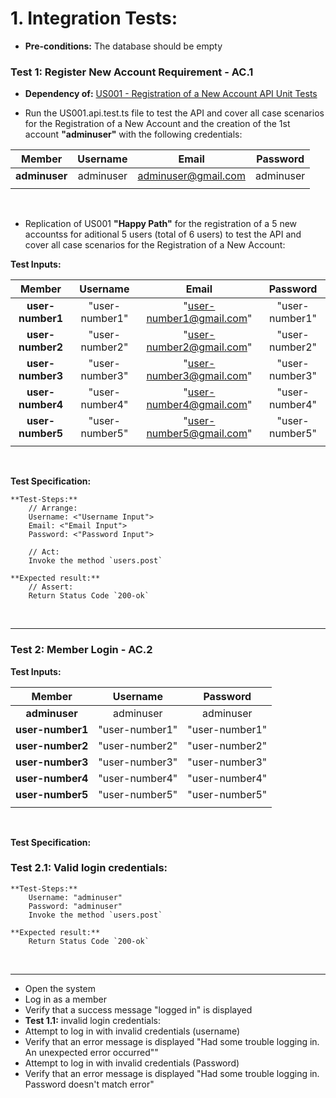 # 1. Integration Tests:

* **Pre-conditions:** The database should be empty

### **Test 1:** Register New Account Requirement - AC.1

* **Dependency of:** [US001 - Registration of a New Account API Unit Tests](/docs/sprintA/US001//02.tests/readme.md)

* Run the US001.api.test.ts file to test the API and cover all case scenarios for the Registration of a New Account and the creation of the 1st account **"adminuser"** with the following credentials:

| Member | Username | Email | Password |
| :---: | :---: | :---: | :---: |
| **adminuser** | adminuser | adminuser@gmail.com | adminuser |
|                  |                |                          |                |

<br>

* Replication of US001 **"Happy Path"** for the registration of a 5 new accountss for aditional 5 users (total of 6 users) to test the API and cover all case scenarios for the Registration of a New Account:

**Test Inputs:**

| Member | Username | Email | Password |
| :---: | :---: | :---: | :---: |
| **user-number1** | "user-number1" | "user-number1@gmail.com" | "user-number1" |
| **user-number2** | "user-number2" | "user-number2@gmail.com" | "user-number2" |
| **user-number3** | "user-number3" | "user-number3@gmail.com" | "user-number3" |
| **user-number4** | "user-number4" | "user-number4@gmail.com" | "user-number4" |
| **user-number5** | "user-number5" | "user-number5@gmail.com" | "user-number5" |
|                  |                |                          |                |

<br>

**Test Specification:**
<br>

    **Test-Steps:**
        // Arrange:
        Username: <"Username Input">
        Email: <"Email Input">
        Password: <"Password Input">

        // Act:
        Invoke the method `users.post`

    **Expected result:**
        // Assert:
        Return Status Code `200-ok`

<br>
<hr>       

### **Test 2:** Member Login - AC.2

**Test Inputs:**

| Member | Username | Password |
| :---: | :---: | :---: |
| **adminuser** | adminuser | adminuser |
| **user-number1** | "user-number1" | "user-number1" |
| **user-number2** | "user-number2" | "user-number2" |
| **user-number3** | "user-number3" | "user-number3" |
| **user-number4** | "user-number4" | "user-number4" |
| **user-number5** | "user-number5" | "user-number5" |
|                  |                |                |

<br>

**Test Specification:**

### **Test 2.1:** Valid login credentials:

    **Test-Steps:**
        Username: "adminuser"
        Password: "adminuser"
        Invoke the method `users.post`

    **Expected result:**
        Return Status Code `200-ok`
    
<br>
<hr>


* Open the system
* Log in as a member
* Verify that a success message "logged in" is displayed
* **Test 1.1:** invalid login credentials:
* Attempt to log in with invalid credentials (username)
* Verify that an error message is displayed "Had some trouble logging in. An unexpected error occurred"" 
* Attempt to log in with invalid credentials (Password)
* Verify that an error message is displayed "Had some trouble logging in. Password doesn't match error"

<br>
